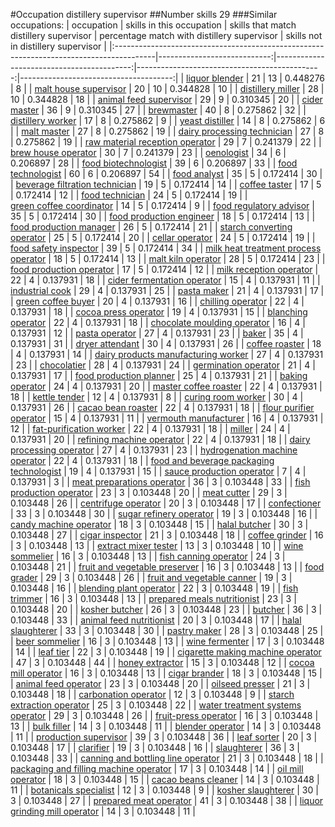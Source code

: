 #Occupation distillery supervisor
##Number skills 29
###Similar occupations:
| occupation                                                                              |   skills in this occupation |   skills that match distillery supervisor |   percentage match with distillery supervisor |   skills not in distillery supervisor |
|:----------------------------------------------------------------------------------------|----------------------------:|------------------------------------------:|----------------------------------------------:|--------------------------------------:|
| [liquor blender](liquor_blender.md)                                                     |                          21 |                                        13 |                                      0.448276 |                                     8 |
| [malt house supervisor](malt_house_supervisor.md)                                       |                          20 |                                        10 |                                      0.344828 |                                    10 |
| [distillery miller](distillery_miller.md)                                               |                          28 |                                        10 |                                      0.344828 |                                    18 |
| [animal feed supervisor](animal_feed_supervisor.md)                                     |                          29 |                                         9 |                                      0.310345 |                                    20 |
| [cider master](cider_master.md)                                                         |                          36 |                                         9 |                                      0.310345 |                                    27 |
| [brewmaster](brewmaster.md)                                                             |                          40 |                                         8 |                                      0.275862 |                                    32 |
| [distillery worker](distillery_worker.md)                                               |                          17 |                                         8 |                                      0.275862 |                                     9 |
| [yeast distiller](yeast_distiller.md)                                                   |                          14 |                                         8 |                                      0.275862 |                                     6 |
| [malt master](malt_master.md)                                                           |                          27 |                                         8 |                                      0.275862 |                                    19 |
| [dairy processing technician](dairy_processing_technician.md)                           |                          27 |                                         8 |                                      0.275862 |                                    19 |
| [raw material reception operator](raw_material_reception_operator.md)                   |                          29 |                                         7 |                                      0.241379 |                                    22 |
| [brew house operator](brew_house_operator.md)                                           |                          30 |                                         7 |                                      0.241379 |                                    23 |
| [oenologist](oenologist.md)                                                             |                          34 |                                         6 |                                      0.206897 |                                    28 |
| [food biotechnologist](food_biotechnologist.md)                                         |                          39 |                                         6 |                                      0.206897 |                                    33 |
| [food technologist](food_technologist.md)                                               |                          60 |                                         6 |                                      0.206897 |                                    54 |
| [food analyst](food_analyst.md)                                                         |                          35 |                                         5 |                                      0.172414 |                                    30 |
| [beverage filtration technician](beverage_filtration_technician.md)                     |                          19 |                                         5 |                                      0.172414 |                                    14 |
| [coffee taster](coffee_taster.md)                                                       |                          17 |                                         5 |                                      0.172414 |                                    12 |
| [food technician](food_technician.md)                                                   |                          24 |                                         5 |                                      0.172414 |                                    19 |
| [green coffee coordinator](green coffee coordinator.md)                                 |                          14 |                                         5 |                                      0.172414 |                                     9 |
| [food regulatory advisor](food_regulatory_advisor.md)                                   |                          35 |                                         5 |                                      0.172414 |                                    30 |
| [food production engineer](food_production_engineer.md)                                 |                          18 |                                         5 |                                      0.172414 |                                    13 |
| [food production manager](food_production_manager.md)                                   |                          26 |                                         5 |                                      0.172414 |                                    21 |
| [starch converting operator](starch_converting_operator.md)                             |                          25 |                                         5 |                                      0.172414 |                                    20 |
| [cellar operator](cellar_operator.md)                                                   |                          24 |                                         5 |                                      0.172414 |                                    19 |
| [food safety inspector](food_safety_inspector.md)                                       |                          39 |                                         5 |                                      0.172414 |                                    34 |
| [milk heat treatment process operator](milk_heat_treatment_process_operator.md)         |                          18 |                                         5 |                                      0.172414 |                                    13 |
| [malt kiln operator](malt_kiln_operator.md)                                             |                          28 |                                         5 |                                      0.172414 |                                    23 |
| [food production operator](food_production_operator.md)                                 |                          17 |                                         5 |                                      0.172414 |                                    12 |
| [milk reception operator](milk_reception_operator.md)                                   |                          22 |                                         4 |                                      0.137931 |                                    18 |
| [cider fermentation operator](cider_fermentation_operator.md)                           |                          15 |                                         4 |                                      0.137931 |                                    11 |
| [industrial cook](industrial_cook.md)                                                   |                          29 |                                         4 |                                      0.137931 |                                    25 |
| [pasta maker](pasta_maker.md)                                                           |                          21 |                                         4 |                                      0.137931 |                                    17 |
| [green coffee buyer](green_coffee_buyer.md)                                             |                          20 |                                         4 |                                      0.137931 |                                    16 |
| [chilling operator](chilling_operator.md)                                               |                          22 |                                         4 |                                      0.137931 |                                    18 |
| [cocoa press operator](cocoa_press_operator.md)                                         |                          19 |                                         4 |                                      0.137931 |                                    15 |
| [blanching operator](blanching_operator.md)                                             |                          22 |                                         4 |                                      0.137931 |                                    18 |
| [chocolate moulding operator](chocolate_moulding_operator.md)                           |                          16 |                                         4 |                                      0.137931 |                                    12 |
| [pasta operator](pasta_operator.md)                                                     |                          27 |                                         4 |                                      0.137931 |                                    23 |
| [baker](baker.md)                                                                       |                          35 |                                         4 |                                      0.137931 |                                    31 |
| [dryer attendant](dryer_attendant.md)                                                   |                          30 |                                         4 |                                      0.137931 |                                    26 |
| [coffee roaster](coffee_roaster.md)                                                     |                          18 |                                         4 |                                      0.137931 |                                    14 |
| [dairy products manufacturing worker](dairy_products_manufacturing_worker.md)           |                          27 |                                         4 |                                      0.137931 |                                    23 |
| [chocolatier](chocolatier.md)                                                           |                          28 |                                         4 |                                      0.137931 |                                    24 |
| [germination operator](germination_operator.md)                                         |                          21 |                                         4 |                                      0.137931 |                                    17 |
| [food production planner](food_production_planner.md)                                   |                          25 |                                         4 |                                      0.137931 |                                    21 |
| [baking operator](baking_operator.md)                                                   |                          24 |                                         4 |                                      0.137931 |                                    20 |
| [master coffee roaster](master_coffee_roaster.md)                                       |                          22 |                                         4 |                                      0.137931 |                                    18 |
| [kettle tender](kettle_tender.md)                                                       |                          12 |                                         4 |                                      0.137931 |                                     8 |
| [curing room worker](curing_room_worker.md)                                             |                          30 |                                         4 |                                      0.137931 |                                    26 |
| [cacao bean roaster](cacao_bean_roaster.md)                                             |                          22 |                                         4 |                                      0.137931 |                                    18 |
| [flour purifier operator](flour_purifier_operator.md)                                   |                          15 |                                         4 |                                      0.137931 |                                    11 |
| [vermouth manufacturer](vermouth_manufacturer.md)                                       |                          16 |                                         4 |                                      0.137931 |                                    12 |
| [fat-purification worker](fat-purification_worker.md)                                   |                          22 |                                         4 |                                      0.137931 |                                    18 |
| [miller](miller.md)                                                                     |                          24 |                                         4 |                                      0.137931 |                                    20 |
| [refining machine operator](refining_machine_operator.md)                               |                          22 |                                         4 |                                      0.137931 |                                    18 |
| [dairy processing operator](dairy_processing_operator.md)                               |                          27 |                                         4 |                                      0.137931 |                                    23 |
| [hydrogenation machine operator](hydrogenation_machine_operator.md)                     |                          22 |                                         4 |                                      0.137931 |                                    18 |
| [food and beverage packaging technologist](food_and_beverage_packaging_technologist.md) |                          19 |                                         4 |                                      0.137931 |                                    15 |
| [sauce production operator](sauce_production_operator.md)                               |                           7 |                                         4 |                                      0.137931 |                                     3 |
| [meat preparations operator](meat_preparations_operator.md)                             |                          36 |                                         3 |                                      0.103448 |                                    33 |
| [fish production operator](fish_production_operator.md)                                 |                          23 |                                         3 |                                      0.103448 |                                    20 |
| [meat cutter](meat_cutter.md)                                                           |                          29 |                                         3 |                                      0.103448 |                                    26 |
| [centrifuge operator](centrifuge_operator.md)                                           |                          20 |                                         3 |                                      0.103448 |                                    17 |
| [confectioner](confectioner.md)                                                         |                          33 |                                         3 |                                      0.103448 |                                    30 |
| [sugar refinery operator](sugar_refinery_operator.md)                                   |                          19 |                                         3 |                                      0.103448 |                                    16 |
| [candy machine operator](candy_machine_operator.md)                                     |                          18 |                                         3 |                                      0.103448 |                                    15 |
| [halal butcher](halal_butcher.md)                                                       |                          30 |                                         3 |                                      0.103448 |                                    27 |
| [cigar inspector](cigar_inspector.md)                                                   |                          21 |                                         3 |                                      0.103448 |                                    18 |
| [coffee grinder](coffee_grinder.md)                                                     |                          16 |                                         3 |                                      0.103448 |                                    13 |
| [extract mixer tester](extract_mixer_tester.md)                                         |                          13 |                                         3 |                                      0.103448 |                                    10 |
| [wine sommelier](wine_sommelier.md)                                                     |                          16 |                                         3 |                                      0.103448 |                                    13 |
| [fish canning operator](fish_canning_operator.md)                                       |                          24 |                                         3 |                                      0.103448 |                                    21 |
| [fruit and vegetable preserver](fruit_and_vegetable_preserver.md)                       |                          16 |                                         3 |                                      0.103448 |                                    13 |
| [food grader](food_grader.md)                                                           |                          29 |                                         3 |                                      0.103448 |                                    26 |
| [fruit and vegetable canner](fruit_and_vegetable_canner.md)                             |                          19 |                                         3 |                                      0.103448 |                                    16 |
| [blending plant operator](blending_plant_operator.md)                                   |                          22 |                                         3 |                                      0.103448 |                                    19 |
| [fish trimmer](fish_trimmer.md)                                                         |                          16 |                                         3 |                                      0.103448 |                                    13 |
| [prepared meals nutritionist](prepared_meals_nutritionist.md)                           |                          23 |                                         3 |                                      0.103448 |                                    20 |
| [kosher butcher](kosher_butcher.md)                                                     |                          26 |                                         3 |                                      0.103448 |                                    23 |
| [butcher](butcher.md)                                                                   |                          36 |                                         3 |                                      0.103448 |                                    33 |
| [animal feed nutritionist](animal_feed_nutritionist.md)                                 |                          20 |                                         3 |                                      0.103448 |                                    17 |
| [halal slaughterer](halal_slaughterer.md)                                               |                          33 |                                         3 |                                      0.103448 |                                    30 |
| [pastry maker](pastry_maker.md)                                                         |                          28 |                                         3 |                                      0.103448 |                                    25 |
| [beer sommelier](beer_sommelier.md)                                                     |                          16 |                                         3 |                                      0.103448 |                                    13 |
| [wine fermenter](wine_fermenter.md)                                                     |                          17 |                                         3 |                                      0.103448 |                                    14 |
| [leaf tier](leaf_tier.md)                                                               |                          22 |                                         3 |                                      0.103448 |                                    19 |
| [cigarette making machine operator](cigarette_making_machine_operator.md)               |                          47 |                                         3 |                                      0.103448 |                                    44 |
| [honey extractor](honey_extractor.md)                                                   |                          15 |                                         3 |                                      0.103448 |                                    12 |
| [cocoa mill operator](cocoa_mill_operator.md)                                           |                          16 |                                         3 |                                      0.103448 |                                    13 |
| [cigar brander](cigar_brander.md)                                                       |                          18 |                                         3 |                                      0.103448 |                                    15 |
| [animal feed operator](animal_feed_operator.md)                                         |                          23 |                                         3 |                                      0.103448 |                                    20 |
| [oilseed presser](oilseed_presser.md)                                                   |                          21 |                                         3 |                                      0.103448 |                                    18 |
| [carbonation operator](carbonation_operator.md)                                         |                          12 |                                         3 |                                      0.103448 |                                     9 |
| [starch extraction operator](starch_extraction_operator.md)                             |                          25 |                                         3 |                                      0.103448 |                                    22 |
| [water treatment systems operator](water_treatment_systems_operator.md)                 |                          29 |                                         3 |                                      0.103448 |                                    26 |
| [fruit-press operator](fruit-press_operator.md)                                         |                          16 |                                         3 |                                      0.103448 |                                    13 |
| [bulk filler](bulk_filler.md)                                                           |                          14 |                                         3 |                                      0.103448 |                                    11 |
| [blender operator](blender_operator.md)                                                 |                          14 |                                         3 |                                      0.103448 |                                    11 |
| [production supervisor](production_supervisor.md)                                       |                          39 |                                         3 |                                      0.103448 |                                    36 |
| [leaf sorter](leaf_sorter.md)                                                           |                          20 |                                         3 |                                      0.103448 |                                    17 |
| [clarifier](clarifier.md)                                                               |                          19 |                                         3 |                                      0.103448 |                                    16 |
| [slaughterer](slaughterer.md)                                                           |                          36 |                                         3 |                                      0.103448 |                                    33 |
| [canning and bottling line operator](canning_and_bottling_line_operator.md)             |                          21 |                                         3 |                                      0.103448 |                                    18 |
| [packaging and filling machine operator](packaging_and_filling_machine_operator.md)     |                          17 |                                         3 |                                      0.103448 |                                    14 |
| [oil mill operator](oil_mill_operator.md)                                               |                          18 |                                         3 |                                      0.103448 |                                    15 |
| [cacao beans cleaner](cacao_beans_cleaner.md)                                           |                          14 |                                         3 |                                      0.103448 |                                    11 |
| [botanicals specialist](botanicals_specialist.md)                                       |                          12 |                                         3 |                                      0.103448 |                                     9 |
| [kosher slaughterer](kosher_slaughterer.md)                                             |                          30 |                                         3 |                                      0.103448 |                                    27 |
| [prepared meat operator](prepared_meat_operator.md)                                     |                          41 |                                         3 |                                      0.103448 |                                    38 |
| [liquor grinding mill operator](liquor_grinding_mill_operator.md)                       |                          14 |                                         3 |                                      0.103448 |                                    11 |
